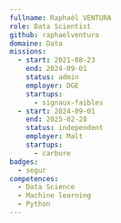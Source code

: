 ```yaml
---
fullname: Raphaël VENTURA
role: Data Scientist
github: raphaelventura
domaine: Data
missions:
  - start: 2021-08-23
    end: 2024-09-01
    status: admin
    employer: DGE
    startups:
      - signaux-faibles
  - start: 2024-09-01
    end: 2025-02-28
    status: independent
    employer: Malt
    startups:
      - carbure
badges:
  - segur
competences:
  - Data Science
  - Machine learning
  - Python
---
```

